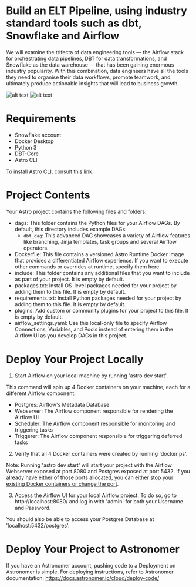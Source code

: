 Build an ELT Pipeline, using industry standard tools such as dbt, Snowflake and Airflow
=====================================================================================

We will examine the trifecta of data engineering tools — the Airflow stack for orchestrating data pipelines, DBT for data transformations, and Snowflake as the data warehouse — that has been gaining enormous industry popularity. With this combination, data engineers have all the tools they need to organise their data workflows, promote teamwork, and ultimately produce actionable insights that will lead to business growth.

![alt text](image.png)
![alt text](image-1.png)

Requirements
============

- Snowflake account
- Docker Desktop
- Python 3
- DBT-Core
- Astro CLI
 
To install Astro CLI, consult [this link](https://docs.astronomer.io/astro/cli/install-cli).

Project Contents
================

Your Astro project contains the following files and folders:

- dags: This folder contains the Python files for your Airflow DAGs. By default, this directory includes example DAGs:
    - `dbt_dag`: This advanced DAG showcases a variety of Airflow features like branching, Jinja templates, task groups and several Airflow operators.
- Dockerfile: This file contains a versioned Astro Runtime Docker image that provides a differentiated Airflow experience. If you want to execute other commands or overrides at runtime, specify them here.
- include: This folder contains any additional files that you want to include as part of your project. It is empty by default.
- packages.txt: Install OS-level packages needed for your project by adding them to this file. It is empty by default.
- requirements.txt: Install Python packages needed for your project by adding them to this file. It is empty by default.
- plugins: Add custom or community plugins for your project to this file. It is empty by default.
- airflow_settings.yaml: Use this local-only file to specify Airflow Connections, Variables, and Pools instead of entering them in the Airflow UI as you develop DAGs in this project.

Deploy Your Project Locally
===========================

1. Start Airflow on your local machine by running 'astro dev start'.

This command will spin up 4 Docker containers on your machine, each for a different Airflow component:

- Postgres: Airflow's Metadata Database
- Webserver: The Airflow component responsible for rendering the Airflow UI
- Scheduler: The Airflow component responsible for monitoring and triggering tasks
- Triggerer: The Airflow component responsible for triggering deferred tasks

2. Verify that all 4 Docker containers were created by running 'docker ps'.

Note: Running 'astro dev start' will start your project with the Airflow Webserver exposed at port 8080 and Postgres exposed at port 5432. If you already have either of those ports allocated, you can either [stop your existing Docker containers or change the port](https://docs.astronomer.io/astro/test-and-troubleshoot-locally#ports-are-not-available).

3. Access the Airflow UI for your local Airflow project. To do so, go to http://localhost:8080/ and log in with 'admin' for both your Username and Password.

You should also be able to access your Postgres Database at 'localhost:5432/postgres'.

Deploy Your Project to Astronomer
=================================

If you have an Astronomer account, pushing code to a Deployment on Astronomer is simple. For deploying instructions, refer to Astronomer documentation: https://docs.astronomer.io/cloud/deploy-code/

